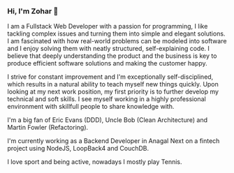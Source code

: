 ### Hi, I'm Zohar 👋

I am a Fullstack Web Developer with a passion for programming, I like tackling complex issues and turning them into simple and elegant solutions. I am fascinated with how real-world problems can be modeled into software and I enjoy solving them with neatly structured, self-explaining code. I believe that deeply understanding the product and the business is key to produce efficient software solutions and making the customer happy.

I strive for constant improvement and I'm exceptionally self-disciplined, which results in a natural ability to teach myself new things quickly. Upon looking at my next work position, my first priority is to further develop my technical and soft skills. I see myself working in a highly professional environment with skillfull people to share knowledge with.

I'm a big fan of Eric Evans (DDD), Uncle Bob (Clean Architecture) and Martin Fowler (Refactoring).


I'm currently working as a Backend Developer in Anagal Next on a fintech project using NodeJS, LoopBack4 and CouchDB.

I love sport and being active, nowadays I mostly play Tennis.

<!--
**zohar-p/zohar-p** is a ✨ _special_ ✨ repository because its `README.md` (this file) appears on your GitHub profile.

Here are some ideas to get you started:

- 🔭 I’m currently working on ...
- 🌱 I’m currently learning ...
- 👯 I’m looking to collaborate on ...
- 🤔 I’m looking for help with ...
- 💬 Ask me about ...
- 📫 How to reach me: ...
- 😄 Pronouns: ...
- ⚡ Fun fact: ...
-->
